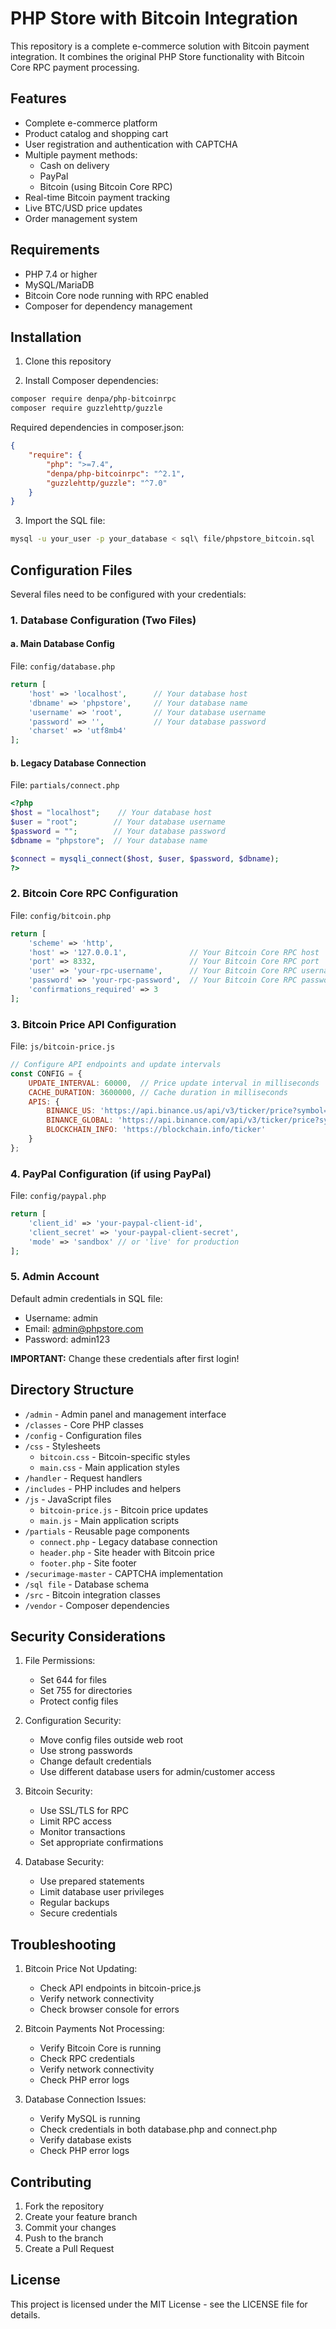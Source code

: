 # PHP Store with Bitcoin Integration

This repository is a complete e-commerce solution with Bitcoin payment integration. It combines the original PHP Store functionality with Bitcoin Core RPC payment processing.

## Features

- Complete e-commerce platform
- Product catalog and shopping cart
- User registration and authentication with CAPTCHA
- Multiple payment methods:
  - Cash on delivery
  - PayPal
  - Bitcoin (using Bitcoin Core RPC)
- Real-time Bitcoin payment tracking
- Live BTC/USD price updates
- Order management system

## Requirements

- PHP 7.4 or higher
- MySQL/MariaDB
- Bitcoin Core node running with RPC enabled
- Composer for dependency management

## Installation

1. Clone this repository

2. Install Composer dependencies:
```bash
composer require denpa/php-bitcoinrpc
composer require guzzlehttp/guzzle
```

Required dependencies in composer.json:
```json
{
    "require": {
        "php": ">=7.4",
        "denpa/php-bitcoinrpc": "^2.1",
        "guzzlehttp/guzzle": "^7.0"
    }
}
```

3. Import the SQL file:
```bash
mysql -u your_user -p your_database < sql\ file/phpstore_bitcoin.sql
```

## Configuration Files

Several files need to be configured with your credentials:

### 1. Database Configuration (Two Files)

#### a. Main Database Config
File: `config/database.php`
```php
return [
    'host' => 'localhost',      // Your database host
    'dbname' => 'phpstore',     // Your database name
    'username' => 'root',       // Your database username
    'password' => '',           // Your database password
    'charset' => 'utf8mb4'
];
```

#### b. Legacy Database Connection
File: `partials/connect.php`
```php
<?php
$host = "localhost";    // Your database host
$user = "root";        // Your database username
$password = "";        // Your database password
$dbname = "phpstore";  // Your database name

$connect = mysqli_connect($host, $user, $password, $dbname);
?>
```

### 2. Bitcoin Core RPC Configuration
File: `config/bitcoin.php`
```php
return [
    'scheme' => 'http',
    'host' => '127.0.0.1',              // Your Bitcoin Core RPC host
    'port' => 8332,                     // Your Bitcoin Core RPC port
    'user' => 'your-rpc-username',      // Your Bitcoin Core RPC username
    'password' => 'your-rpc-password',  // Your Bitcoin Core RPC password
    'confirmations_required' => 3
];
```

### 3. Bitcoin Price API Configuration
File: `js/bitcoin-price.js`
```javascript
// Configure API endpoints and update intervals
const CONFIG = {
    UPDATE_INTERVAL: 60000,  // Price update interval in milliseconds
    CACHE_DURATION: 3600000, // Cache duration in milliseconds
    APIS: {
        BINANCE_US: 'https://api.binance.us/api/v3/ticker/price?symbol=BTCUSDT',
        BINANCE_GLOBAL: 'https://api.binance.com/api/v3/ticker/price?symbol=BTCUSDT',
        BLOCKCHAIN_INFO: 'https://blockchain.info/ticker'
    }
};
```

### 4. PayPal Configuration (if using PayPal)
File: `config/paypal.php`
```php
return [
    'client_id' => 'your-paypal-client-id',
    'client_secret' => 'your-paypal-client-secret',
    'mode' => 'sandbox' // or 'live' for production
];
```

### 5. Admin Account
Default admin credentials in SQL file:
- Username: admin
- Email: admin@phpstore.com
- Password: admin123

**IMPORTANT:** Change these credentials after first login!

## Directory Structure

- `/admin` - Admin panel and management interface
- `/classes` - Core PHP classes
- `/config` - Configuration files
- `/css` - Stylesheets
  - `bitcoin.css` - Bitcoin-specific styles
  - `main.css` - Main application styles
- `/handler` - Request handlers
- `/includes` - PHP includes and helpers
- `/js` - JavaScript files
  - `bitcoin-price.js` - Bitcoin price updates
  - `main.js` - Main application scripts
- `/partials` - Reusable page components
  - `connect.php` - Legacy database connection
  - `header.php` - Site header with Bitcoin price
  - `footer.php` - Site footer
- `/securimage-master` - CAPTCHA implementation
- `/sql file` - Database schema
- `/src` - Bitcoin integration classes
- `/vendor` - Composer dependencies

## Security Considerations

1. File Permissions:
   - Set 644 for files
   - Set 755 for directories
   - Protect config files

2. Configuration Security:
   - Move config files outside web root
   - Use strong passwords
   - Change default credentials
   - Use different database users for admin/customer access

3. Bitcoin Security:
   - Use SSL/TLS for RPC
   - Limit RPC access
   - Monitor transactions
   - Set appropriate confirmations

4. Database Security:
   - Use prepared statements
   - Limit database user privileges
   - Regular backups
   - Secure credentials

## Troubleshooting

1. Bitcoin Price Not Updating:
   - Check API endpoints in bitcoin-price.js
   - Verify network connectivity
   - Check browser console for errors

2. Bitcoin Payments Not Processing:
   - Verify Bitcoin Core is running
   - Check RPC credentials
   - Verify network connectivity
   - Check PHP error logs

3. Database Connection Issues:
   - Verify MySQL is running
   - Check credentials in both database.php and connect.php
   - Verify database exists
   - Check PHP error logs

## Contributing

1. Fork the repository
2. Create your feature branch
3. Commit your changes
4. Push to the branch
5. Create a Pull Request

## License

This project is licensed under the MIT License - see the LICENSE file for details.